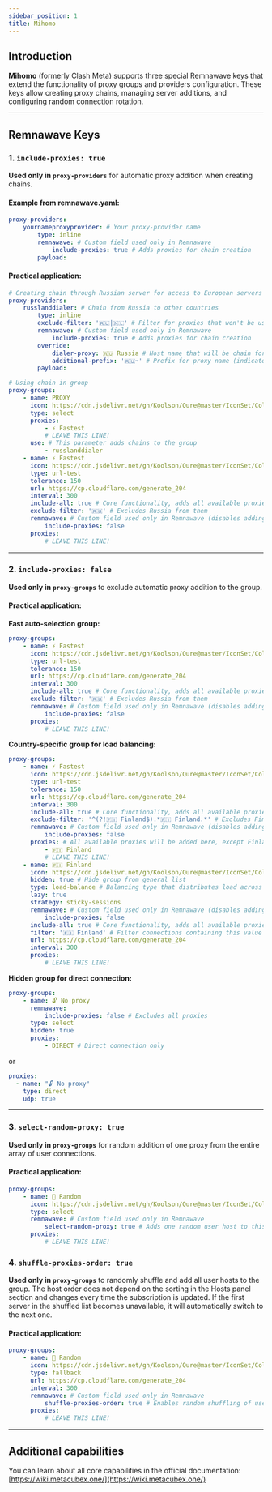 ```yaml
---
sidebar_position: 1
title: Mihomo
---
```


## Introduction

**Mihomo** (formerly Clash Meta) supports three special Remnawave keys that extend the functionality of proxy groups and providers configuration. These keys allow creating proxy chains, managing server additions, and configuring random connection rotation.

---

## Remnawave Keys

### 1. `include-proxies: true`

**Used only in `proxy-providers`** for automatic proxy addition when creating chains.

#### Example from remnawave.yaml:

```yaml
proxy-providers:
    yournameproxyprovider: # Your proxy-provider name
        type: inline
        remnawave: # Custom field used only in Remnawave
            include-proxies: true # Adds proxies for chain creation
        payload:
```

#### Practical application:

```yaml
# Creating chain through Russian server for access to European servers
proxy-providers:
    russlanddialer: # Chain from Russia to other countries
        type: inline
        exclude-filter: '🇷🇺|🇳🇱' # Filter for proxies that won't be used for chaining
        remnawave: # Custom field used only in Remnawave
            include-proxies: true # Adds proxies for chain creation
        override:
            dialer-proxy: 🇷🇺 Russia # Host name that will be chain for European exit (can also be proxy-group)
            additional-prefix: '🇷🇺➡️' # Prefix for proxy name (indicates bridge from Russia)
        payload:

# Using chain in group
proxy-groups:
    - name: PROXY
      icon: https://cdn.jsdelivr.net/gh/Koolson/Qure@master/IconSet/Color/Hijacking.png
      type: select
      proxies:
          - ⚡️ Fastest
          # LEAVE THIS LINE!
      use: # This parameter adds chains to the group
          - russlanddialer
    - name: ⚡️ Fastest
      icon: https://cdn.jsdelivr.net/gh/Koolson/Qure@master/IconSet/Color/Auto.png
      type: url-test
      tolerance: 150
      url: https://cp.cloudflare.com/generate_204
      interval: 300
      include-all: true # Core functionality, adds all available proxies to this group
      exclude-filter: '🇷🇺' # Excludes Russia from them
      remnawave: # Custom field used only in Remnawave (disables adding all proxies to this section, except manually specified)
          include-proxies: false
      proxies:
          # LEAVE THIS LINE!
```

---

### 2. `include-proxies: false`

**Used only in `proxy-groups`** to exclude automatic proxy addition to the group.

#### Practical application:

**Fast auto-selection group:**

```yaml
proxy-groups:
    - name: ⚡️ Fastest
      icon: https://cdn.jsdelivr.net/gh/Koolson/Qure@master/IconSet/Color/Auto.png
      type: url-test
      tolerance: 150
      url: https://cp.cloudflare.com/generate_204
      interval: 300
      include-all: true # Core functionality, adds all available proxies to this group
      exclude-filter: '🇷🇺' # Excludes Russia from them
      remnawave: # Custom field used only in Remnawave (disables adding all proxies to this section, except manually specified)
          include-proxies: false
      proxies:
          # LEAVE THIS LINE!
```

**Country-specific group for load balancing:**

```yaml
proxy-groups:
    - name: ⚡️ Fastest
      icon: https://cdn.jsdelivr.net/gh/Koolson/Qure@master/IconSet/Color/Auto.png
      type: url-test
      tolerance: 150
      url: https://cp.cloudflare.com/generate_204
      interval: 300
      include-all: true # Core functionality, adds all available proxies to this group
      exclude-filter: '^(?!🇫🇮 Finland$).*🇫🇮 Finland.*' # Excludes Finland from them
      remnawave: # Custom field used only in Remnawave (disables adding all proxies to this section, except manually specified)
          include-proxies: false
      proxies: # All available proxies will be added here, except Finland - it will be added as a group (for load balancing)
          - 🇫🇮 Finland
          # LEAVE THIS LINE!
    - name: 🇫🇮 Finland
      icon: https://cdn.jsdelivr.net/gh/Koolson/Qure@master/IconSet/Color/Finland.png
      hidden: true # Hide group from general list
      type: load-balance # Balancing type that distributes load across all working servers in Finland
      lazy: true
      strategy: sticky-sessions
      remnawave: # Custom field used only in Remnawave (disables adding all proxies to this section, except manually specified)
          include-proxies: false
      include-all: true # Core functionality, adds all available proxies to this group
      filter: '🇫🇮 Finland' # Filter connections containing this value (hosts should be named like 🇫🇮 Finland1, 🇫🇮 Finland2, etc.)
      url: https://cp.cloudflare.com/generate_204
      interval: 300
      proxies:
          # LEAVE THIS LINE!
```

**Hidden group for direct connection:**

```yaml
proxy-groups:
    - name: 🔓 No proxy
      remnawave:
          include-proxies: false # Excludes all proxies
      type: select
      hidden: true
      proxies:
          - DIRECT # Direct connection only
```
or
```yaml
proxies:
  - name: "🔓 No proxy"
    type: direct
    udp: true
```
---

### 3. `select-random-proxy: true`

**Used only in `proxy-groups`** for random addition of one proxy from the entire array of user connections.

#### Practical application:

```yaml
proxy-groups:
    - name: 🎲 Random
      icon: https://cdn.jsdelivr.net/gh/Koolson/Qure@master/IconSet/Color/Round_Robin.png
      type: select
      remnawave: # Custom field used only in Remnawave
          select-random-proxy: true # Adds one random user host to this group
      proxies:
          # LEAVE THIS LINE!
```

### 4. `shuffle-proxies-order: true`

**Used only in `proxy-groups`** to randomly shuffle and add all user hosts to the group. The host order does not depend on the sorting in the Hosts panel section and changes every time the subscription is updated. If the first server in the shuffled list becomes unavailable, it will automatically switch to the next one.

#### Practical application:

```yaml
proxy-groups:
    - name: 🎲 Random
      icon: https://cdn.jsdelivr.net/gh/Koolson/Qure@master/IconSet/Color/Round_Robin.png
      type: fallback
      url: https://cp.cloudflare.com/generate_204
      interval: 300
      remnawave: # Custom field used only in Remnawave
          shuffle-proxies-order: true # Enables random shuffling of user hosts for this group
      proxies:
          # LEAVE THIS LINE!
```

---

## Additional capabilities

You can learn about all core capabilities in the official documentation: [https://wiki.metacubex.one/](https://wiki.metacubex.one/)
